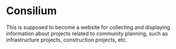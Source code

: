 # Consilium

This is supposed to become a website for collecting and displaying information about projects related to community planning, such as infrastructure projects, construction projects, etc.

